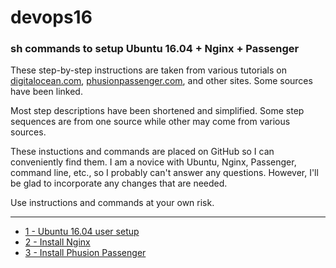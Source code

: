 # devops16
### sh commands to setup Ubuntu 16.04 + Nginx + Passenger

These step-by-step instructions are taken from various tutorials on [digitalocean.com](https://digitalocean.com), [phusionpassenger.com](https://www.phusionpassenger.com), and other sites. Some sources have been linked. 

Most step descriptions have been shortened and simplified. Some step sequences are from one source while other may come from various sources.

These instuctions and commands are placed on GitHub so I can conveniently find them. I am a novice with Ubuntu, Nginx, Passenger, command line, etc., so I probably can't answer any questions. However, I'll be glad to incorporate any changes that are needed.

Use instructions and commands at your own risk.

---

* [1 - Ubuntu 16.04 user setup](html/devops16_1_ubuntu16_setup.html)
* [2 - Install Nginx](html/devops16_2_install_nginx.html)
* [3 - Install Phusion Passenger](html/devops16_3_install_phusionpassenger.html)

